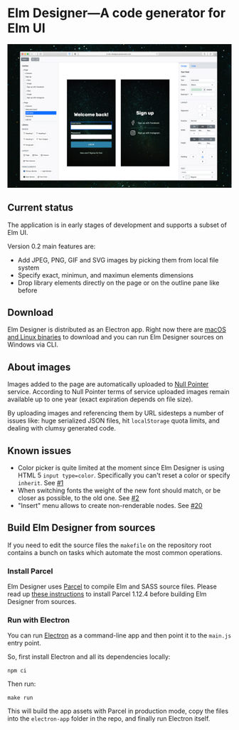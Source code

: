 # Elm Designer—A code generator for Elm UI

![Elm Designer interface](./assets/screenshot.jpg)

## Current status

The application is in early stages of development and supports a subset of Elm UI.

Version 0.2 main features are:

* Add JPEG, PNG, GIF and SVG images by picking them from local file system
* Specify exact, minimun, and maximun elements dimensions
* Drop library elements directly on the page or on the outline pane like before 

## Download 

Elm Designer is distributed as an Electron app. Right now there are [macOS and Linux binaries][d] to download and you can run Elm Designer sources on Windows via CLI.

## About images

Images added to the page are automatically uploaded to [Null Pointer](https://0x0.st) service. According to Null Pointer terms of service uploaded images remain available up to one year (exact expiration depends on file size). 

By uploading images and referencing them by URL sidesteps a number of issues like: huge serialized JSON files, hit `localStorage` quota limits, and dealing with clumsy generated code.

## Known issues

- Color picker is quite limited at the moment since Elm Designer is using HTML 5 `input type=color`. Specifically you can't reset a color or specify `inherit`. See [#1][issue1]
- When switching fonts the weight of the new font should match, or be closer as possible, to the old one. See [#2][issue2]
- "Insert" menu allows to create non-renderable nodes. See [#20][issue20]

## Build Elm Designer from sources

If you need to edit the source files the `makefile` on the repository root contains a bunch on tasks which automate the most common operations.

### Install Parcel

Elm Designer uses [Parcel][2] to compile Elm and SASS source files. Please read up [these instructions][3] to install Parcel 1.12.4 before building Elm Designer from sources.

### Run with Electron

You can run [Electron][4] as a command-line app and then point it to the `main.js` entry point.

So, first install Electron and all its dependencies locally:

    npm ci

Then run:

    make run

This will build the app assets with Parcel in production mode, copy the files into the `electron-app` folder in the repo, and finally run Electron itself.

[2]: https://parceljs.org
[3]: https://parceljs.org/getting_started.html
[4]: https://www.electronjs.org
[d]: https://github.com/passiomatic/elm-designer/releases/tag/v0.2.1
[issue1]: https://github.com/passiomatic/elm-designer/issues/1 
[issue2]: https://github.com/passiomatic/elm-designer/issues/2 
[issue20]: https://github.com/passiomatic/elm-designer/issues/20